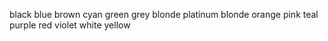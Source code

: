 black
blue
brown
cyan
green
grey
blonde
platinum blonde
orange
pink
teal
purple
red
violet
white
yellow
